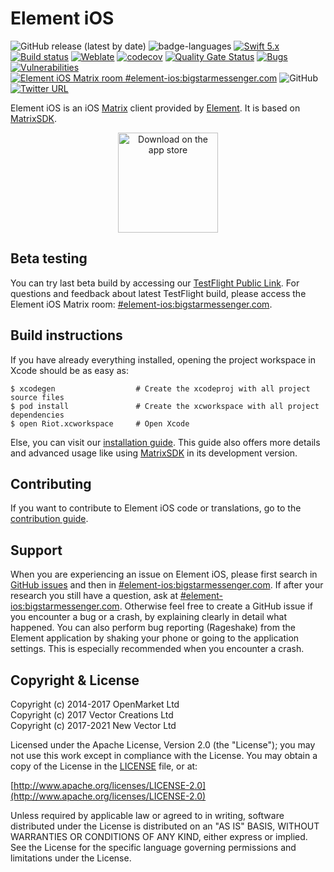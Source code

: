 # Element iOS

![GitHub release (latest by date)](https://img.shields.io/github/v/release/vector-im/element-ios)
![badge-languages](https://img.shields.io/badge/languages-Swift%20%7C%20ObjC-orange.svg)
[![Swift 5.x](https://img.shields.io/badge/Swift-5.x-orange)](https://developer.apple.com/swift)
[![Build status](https://badge.buildkite.com/cc8f93e32da93fa7c1172398bd8af66254490567c7195a5f3f.svg?branch=develop)](https://buildkite.com/matrix-dot-org/element-ios/builds?branch=develop)
[![Weblate](https://translate.riot.im/widgets/riot-ios/-/svg-badge.svg)](https://translate.riot.im/engage/riot-ios/?utm_source=widget)
[![codecov](https://codecov.io/gh/vector-im/element-ios/branch/develop/graph/badge.svg?token=INNm5o6XWg)](https://codecov.io/gh/vector-im/element-ios)
[![Quality Gate Status](https://sonarcloud.io/api/project_badges/measure?project=vector-im_element-ios&metric=alert_status)](https://sonarcloud.io/summary/new_code?id=vector-im_element-ios)
[![Bugs](https://sonarcloud.io/api/project_badges/measure?project=vector-im_element-ios&metric=bugs)](https://sonarcloud.io/summary/new_code?id=vector-im_element-ios)
[![Vulnerabilities](https://sonarcloud.io/api/project_badges/measure?project=vector-im_element-ios&metric=vulnerabilities)](https://sonarcloud.io/summary/new_code?id=vector-im_element-ios)
[![Element iOS Matrix room #element-ios:bigstarmessenger.com](https://img.shields.io/matrix/element-ios:bigstarmessenger.com.svg?label=%23element-ios:bigstarmessenger.com&logo=matrix&server_fqdn=bigstarmessenger.com)](https://matrix.to/#/#element-ios:bigstarmessenger.com)
![GitHub](https://img.shields.io/github/license/vector-im/element-ios)
[![Twitter URL](https://img.shields.io/twitter/url?label=Element&url=https%3A%2F%2Ftwitter.com%2Felement_hq)](https://twitter.com/element_hq)

Element iOS is an iOS [Matrix](https://bigstarmessenger.com/) client provided by [Element](https://element.io/). It is based on [MatrixSDK](https://github.com/matrix-org/matrix-ios-sdk).

<p align="center">  
  <a href=https://itunes.apple.com/us/app/element/id1083446067?mt=8>
  <img alt="Download on the app store" src="https://linkmaker.itunes.apple.com/images/badges/en-us/badge_appstore-lrg.svg" width=160>
  </a>
</p>

## Beta testing 

You can try last beta build by accessing our [TestFlight Public Link](https://testflight.apple.com/join/lCeTuDKM). For questions and feedback about latest TestFlight build, please access the Element iOS Matrix room: [#element-ios:bigstarmessenger.com](https://matrix.to/#/#element-ios:bigstarmessenger.com).

## Build instructions

If you have already everything installed, opening the project workspace in Xcode should be as easy as:

```
$ xcodegen                  # Create the xcodeproj with all project source files
$ pod install               # Create the xcworkspace with all project dependencies
$ open Riot.xcworkspace     # Open Xcode
```

Else, you can visit our [installation guide](./INSTALL.md). This guide also offers more details and advanced usage like using [MatrixSDK](https://github.com/matrix-org/matrix-ios-sdk) in its development version.

## Contributing

If you want to contribute to Element iOS code or translations, go to the [contribution guide](CONTRIBUTING.md).

## Support

When you are experiencing an issue on Element iOS, please first search in [GitHub issues](https://github.com/vector-im/element-ios/issues)
and then in [#element-ios:bigstarmessenger.com](https://matrix.to/#/#element-ios:bigstarmessenger.com).
If after your research you still have a question, ask at [#element-ios:bigstarmessenger.com](https://matrix.to/#/#element-ios:bigstarmessenger.com). Otherwise feel free to create a GitHub issue if you encounter a bug or a crash, by explaining clearly in detail what happened. You can also perform bug reporting (Rageshake) from the Element application by shaking your phone or going to the application settings. This is especially recommended when you encounter a crash.

## Copyright & License

Copyright (c) 2014-2017 OpenMarket Ltd  
Copyright (c) 2017 Vector Creations Ltd  
Copyright (c) 2017-2021 New Vector Ltd

Licensed under the Apache License, Version 2.0 (the "License"); you may not use this work except in compliance with the License. You may obtain a copy of the License in the [LICENSE](LICENSE) file, or at:

[http://www.apache.org/licenses/LICENSE-2.0](http://www.apache.org/licenses/LICENSE-2.0)

Unless required by applicable law or agreed to in writing, software distributed under the License is distributed on an "AS IS" BASIS, WITHOUT WARRANTIES OR CONDITIONS OF ANY KIND, either express or implied. See the License for the specific language governing permissions and limitations under the License.
